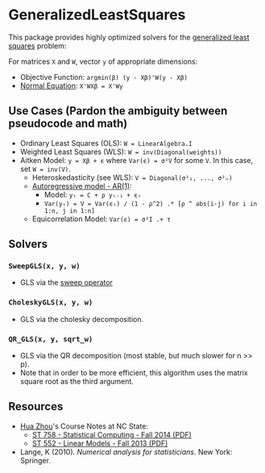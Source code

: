 # GeneralizedLeastSquares

This package provides highly optimized solvers for the [generalized least squares](https://en.wikipedia.org/wiki/Generalized_least_squares) problem:

For matrices `X` and `W`, vector `y` of appropriate dimensions:

- Objective Function: `argmin(β) (y - Xβ)'W(y - Xβ)`
- [Normal Equation](https://mathworld.wolfram.com/NormalEquation.html): `X'WXβ = X'Wy`

## Use Cases (Pardon the ambiguity between pseudocode and math)

- Ordinary Least Squares (OLS): `W = LinearAlgebra.I`
- Weighted Least Squares (WLS): `W = inv(Diagonal(weights))`
- Aitken Model: `y = Xβ + ϵ` where `Var(ϵ) = σ²V` for some `V`.  In this case, set `W = inv(V)`.
    - Heteroskedasticity (see WLS): `V = Diagonal(σ²₁, ..., σ²ₙ)`
    - [Autoregressive model - AR(1)](https://en.wikipedia.org/wiki/Autoregressive_model):
        - Model: `yₜ = C + ρ yₜ₋₁ + ϵₜ`
        - `Var(yₜ) = V = Var(ϵₜ) / (1 - ρ^2) .* [ρ ^ abs(i-j) for i in 1:n, j in 1:n]`
    - Equicorrelation Model: `Var(ϵ) = σ²I .+ τ`


## Solvers

### `SweepGLS(x, y, w)`

- GLS via the [sweep operator](https://github.com/joshday/SweepOperator.jl)

### `CholeskyGLS(x, y, w)`

- GLS via the cholesky decomposition.

### `QR_GLS(x, y, sqrt_w)`

- GLS via the QR decomposition (most stable, but much slower for n >> p).
- Note that in order to be more efficient, this algorithm uses the matrix square root as the third argument.

## Resources

- [Hua Zhou](http://hua-zhou.github.io)'s Course Notes at NC State:
    - [ST 758 - Statistical Computing - Fall 2014 (PDF)](http://hua-zhou.github.io/teaching/st758-2014fall/ST758-2014-Fall-LecNotes.pdf)
    - [ST 552 - Linear Models - Fall 2013 (PDF)](http://hua-zhou.github.io/teaching/st552-2013fall/ST552-2013-Fall-LecNotes.pdf)
- Lange, K (2010). *Numerical analysis for statisticians*. New York: Springer.
